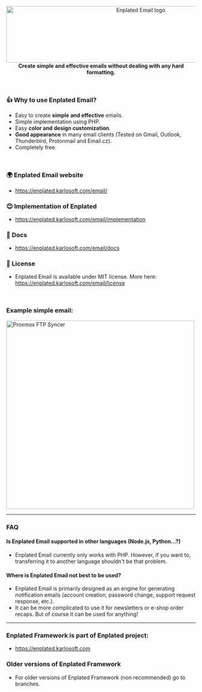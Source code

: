 <p align="center">
    <a href="https://enplated.karlosoft.com/email/">
        <img src="https://cdn.karlosoft.com/cdn-data/ks/img/enplated/github/enp-email.svg" width="700" height="150" alt="Enplated Email logo">
    </a>
    <br>
    <strong> Create simple and effective emails without dealing with any hard formatting.</strong>
</p>

<br>

### 👍 Why to use Enplated Email?
- Easy to create <b>simple and effective</b> emails.
- Simple implementation using PHP.
- Easy <b>color and design customization</b>.
- <b>Good appearance</b> in many email clients (Tested on Gmail, Outlook, Thunderbird, Protonmail and Email.cz).
- Completely free.

<br>

### 🌍 Enplated Email website
- https://enplated.karlosoft.com/email/

### 😊 Implementation of Enplated
- https://enplated.karlosoft.com/email/implementation

### 📕 Docs
- https://enplated.karlosoft.com/email/docs

### 🔖 License
- Enplated Email is available under MIT license. More here: https://enplated.karlosoft.com/email/license


<br>

### Example simple email:

<img src="https://cdn.karlosoft.com/cdn-data/ks/img/enp-email/github.png" height="500" alt="Proxmox FTP Syncer">

---

### FAQ

#### Is Enplated Email supported in other languages (Node.js, Python...?)
- Enplated Email currently only works with PHP. However, if you want to, transferring it to another language shouldn't be that problem.

#### Where is Enplated Email not best to be used?
- Enplated Email is primarily designed as an engine for generating notification emails (account creation, password change, support request response, etc.).
- It can be more complicated to use it for newsletters or e-shop order recaps. But of course it can be used for anything!

--- 

### Enplated Framework is part of Enplated project:
- https://enplated.karlosoft.com


### Older versions of Enplated Framework
- For older versions of Enplated Framework (non recommended) go to branches.